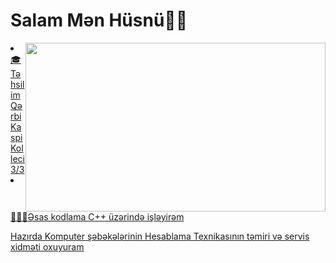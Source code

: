 # Salam Mən Hüsnü👨🏻
<p><a href="https://t.me/Samil"><img src="https://img.shields.io/badge/-@Samil-0290F7?style=flat-square&amp;labelColor=FFFFFF&amp;logo=Telegram&amp;link=https://t.me/samil"
<img align="right" width=480 height=270 src="src/devs.gif" />
<li>🎓Təhsilim Qərbi Kaspi Kolleci 3/3
<li>🧑🏼‍💻Əsas kodlama C++ üzərində işləyirəm
  
Hazırda Komputer şəbəkələrinin Hesablama Texnikasının təmiri və servis xidməti oxuyuram

